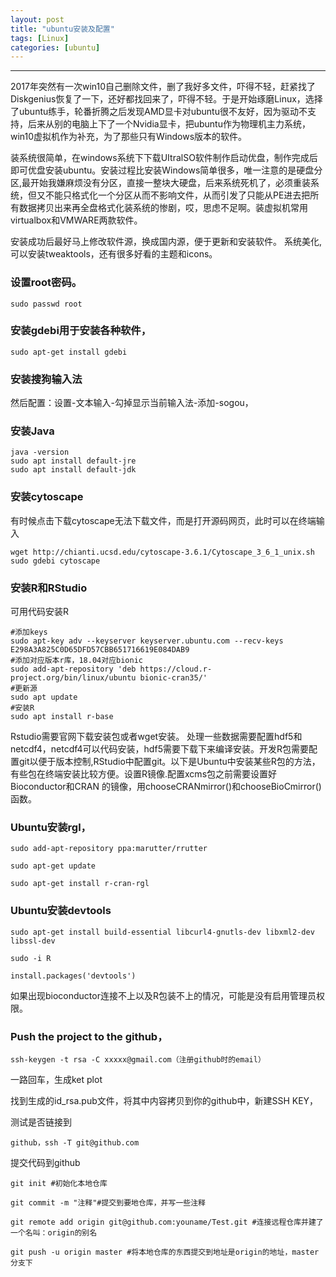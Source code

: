 ```yaml
---
layout: post
title: "ubuntu安装及配置"
tags: [Linux]
categories: [ubuntu]
---
```

***

  2017年突然有一次win10自己删除文件，删了我好多文件，吓得不轻，赶紧找了Diskgenius恢复了一下，还好都找回来了，吓得不轻。于是开始琢磨Linux，选择了ubuntu练手，轮番折腾之后发现AMD显卡对ubuntu很不友好，因为驱动不支持，后来从别的电脑上下了一个Nvidia显卡，把ubuntu作为物理机主力系统，win10虚拟机作为补充，为了那些只有Windows版本的软件。

  装系统很简单，在windows系统下下载UItralSO软件制作启动优盘，制作完成后即可优盘安装ubuntu。安装过程比安装Windows简单很多，唯一注意的是硬盘分区,最开始我嫌麻烦没有分区，直接一整块大硬盘，后来系统死机了，必须重装系统，但又不能只格式化一个分区从而不影响文件，从而引发了只能从PE进去把所有数据拷贝出来再全盘格式化装系统的惨剧，哎，思虑不足啊。装虚拟机常用virtualbox和VMWARE两款软件。

  安装成功后最好马上修改软件源，换成国内源，便于更新和安装软件。
  系统美化,可以安装tweaktools，还有很多好看的主题和icons。
  
### 设置root密码。
  
  ```
  sudo passwd root
  ```

### 安装gdebi用于安装各种软件，
  
  ```
  sudo apt-get install gdebi
  ```
### 安装搜狗输入法
然后配置：设置-文本输入-勾掉显示当前输入法-添加-sogou，
### 安装Java
  
  ```
  java -version 
  sudo apt install default-jre
  sudo apt install default-jdk
  ```
### 安装cytoscape
有时候点击下载cytoscape无法下载文件，而是打开源码网页，此时可以在终端输入
  
  ```
  wget http://chianti.ucsd.edu/cytoscape-3.6.1/Cytoscape_3_6_1_unix.sh
  sudo gdebi cytoscape
  ```

### 安装R和RStudio
可用代码安装R
  
  ```
  #添加keys
  sudo apt-key adv --keyserver keyserver.ubuntu.com --recv-keys E298A3A825C0D65DFD57CBB651716619E084DAB9
  #添加对应版本r库，18.04对应bionic
  sudo add-apt-repository 'deb https://cloud.r-project.org/bin/linux/ubuntu bionic-cran35/'
  #更新源
  sudo apt update
  #安装R
  sudo apt install r-base
  ```
  Rstudio需要官网下载安装包或者wget安装。
  处理一些数据需要配置hdf5和netcdf4，netcdf4可以代码安装，hdf5需要下载下来编译安装。开发R包需要配置git以便于版本控制,RStudio中配置git。以下是Ubuntu中安装某些R包的方法，有些包在终端安装比较方便。设置R镜像.配置xcms包之前需要设置好Bioconductor和CRAN 的镜像，用chooseCRANmirror()和chooseBioCmirror()函数。

### Ubuntu安装rgl，
```
sudo add-apt-repository ppa:marutter/rrutter

sudo apt-get update

sudo apt-get install r-cran-rgl
```
### Ubuntu安装devtools
```
sudo apt-get install build-essential libcurl4-gnutls-dev libxml2-dev libssl-dev

sudo -i R

install.packages('devtools')
```
如果出现bioconductor连接不上以及R包装不上的情况，可能是没有启用管理员权限。

### Push the project to the github，
```
ssh-keygen -t rsa -C xxxxx@gmail.com（注册github时的email）
```
一路回车，生成ket plot

找到生成的id_rsa.pub文件，将其中内容拷贝到你的github中，新建SSH KEY，

测试是否链接到
```
github，ssh -T git@github.com
```
提交代码到github
```
git init #初始化本地仓库

git commit -m "注释"#提交到要地仓库，并写一些注释

git remote add origin git@github.com:youname/Test.git #连接远程仓库并建了一个名叫：origin的别名

git push -u origin master #将本地仓库的东西提交到地址是origin的地址，master分支下
```
